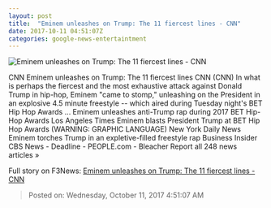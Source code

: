 ```yaml
---
layout: post
title:  "Eminem unleashes on Trump: The 11 fiercest lines - CNN"
date: 2017-10-11 04:51:07Z
categories: google-news-entertaintment
---
```


![Eminem unleashes on Trump: The 11 fiercest lines - CNN](http://i2.cdn.cnn.com/cnnnext/dam/assets/171010231422-eminem-trump-split-super-tease.jpg)

CNN Eminem unleashes on Trump: The 11 fiercest lines CNN (CNN) In what is perhaps the fiercest and the most exhaustive attack against Donald Trump in hip-hop, Eminem "came to stomp," unleashing on the President in an explosive 4.5 minute freestyle -- which aired during Tuesday night's BET Hip Hop Awards ... Eminem unleashes anti-Trump rap during 2017 BET Hip-Hop Awards Los Angeles Times Eminem blasts President Trump at BET Hip Hop Awards (WARNING: GRAPHIC LANGUAGE) New York Daily News Eminem torches Trump in an expletive-filled freestyle rap Business Insider CBS News - Deadline - PEOPLE.com - Bleacher Report all 248 news articles »


Full story on F3News: [Eminem unleashes on Trump: The 11 fiercest lines - CNN](http://www.f3nws.com/n/nktbbD)

> Posted on: Wednesday, October 11, 2017 4:51:07 AM
